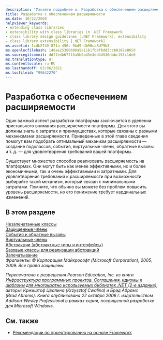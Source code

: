 ```yaml
---
description: 'Узнайте подробнее о: Разработка с обеспечением расширяемости'
title: Разработка с обеспечением расширяемости
ms.date: 10/22/2008
helpviewer_keywords:
- extending class libraries
- extensibility with class libraries in .NET Framework
- class library design guidelines [.NET Framework], extensibility
- class library extensibility [.NET Framework]
ms.assetid: 1cdb8740-871a-456c-9bd9-db96ca8d79b3
ms.openlocfilehash: 148ae25380698a5a1161fb9fbdd3cc60102e865d
ms.sourcegitcommit: ddf7edb67715a5b9a45e3dd44536dabc153c1de0
ms.translationtype: HT
ms.contentlocale: ru-RU
ms.lasthandoff: 02/06/2021
ms.locfileid: "99642270"
---
```

# <a name="designing-for-extensibility"></a>Разработка с обеспечением расширяемости

Один важный аспект разработки платформы заключается в уделении пристального внимания расширяемости платформы. Для этого вы должны знать о затратах и преимуществах, которые связаны с разными механизмами расширяемости. Приведенные в этой главе сведения помогут вам подобрать оптимальный механизм расширяемости — создание подклассов, события, виртуальные члены, обратные вызовы и т. д. — для удовлетворения требований вашей платформы.  
  
 Существует множество способов реализовать расширяемость на платформах. Они могут быть как менее эффективными, но и более экономичными, так и очень эффективными и затратными. Для удовлетворения требований к расширяемости при возможности выбирайте такой механизм, который связан с минимальными затратами. Помните, что обычно вы можете без проблем повысить уровень расширяемости, но его понижение требует кардинальных изменений.  
  
## <a name="in-this-section"></a>В этом разделе  

 [Незапечатанные классы](unsealed-classes.md)  
 [Защищенные члены](protected-members.md)  
 [События и обратные вызовы](events-and-callbacks.md)  
 [Виртуальные члены](virtual-members.md)  
 [Абстракции (абстрактные типы и интерфейсы)](abstractions-abstract-types-and-interfaces.md)  
 [Базовые классы для реализации абстракций](base-classes-for-implementing-abstractions.md)  
 [Запечатывание](sealing.md)  
 *Фрагменты: © Корпорация Майкрософт (Microsoft Corporation), 2005, 2009. Все права защищены.*  
  
 *Перепечатано с разрешения Pearson Education, Inc. из книги [Инфраструктура программных проектов. Соглашения, идиомы и шаблоны для многократно используемых библиотек .NET (2-е издание)](https://www.informit.com/store/framework-design-guidelines-conventions-idioms-and-9780321545619), авторы: Кржиштоф Цвалина (Krzysztof Cwalina) и Брэд Абрамс (Brad Abrams). Книга опубликована 22 октября 2008 г. издательством Addison-Wesley Professional в рамках серии, посвященной разработке для Microsoft Windows.*  
  
## <a name="see-also"></a>См. также

- [Рекомендации по проектированию на основе Framework](index.md)
